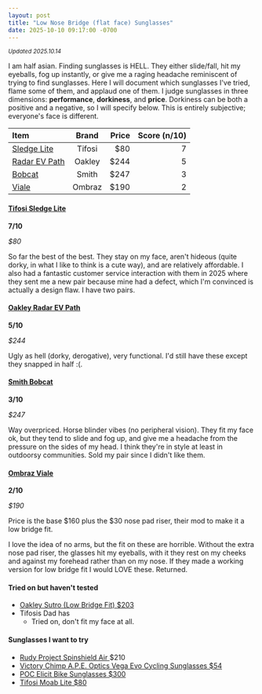 ```yaml
---
layout: post
title: "Low Nose Bridge (flat face) Sunglasses"
date: 2025-10-10 09:17:00 -0700
---
```


<small>_Updated 2025.10.14_</small>

I am half asian. Finding sunglasses is HELL. They either slide/fall, hit my eyeballs, fog up instantly, or give me a raging headache reminiscent of trying to find sunglasses. Here I will document which sunglasses I've tried, flame some of them, and applaud one of them. I judge sunglasses in three dimensions: **performance**, **dorkiness**, and **price**. Dorkiness can be both a positive and a negative, so I will specify below. This is entirely subjective; everyone's face is different.

| Item                                          | Brand  | Price | Score (n/10) | 
|:----------------------------------------------|:------:|------:|-------------:| 
| [Sledge Lite](#tifosi-sledge-lite)            | Tifosi |   $80 |            7 |
| [Radar EV Path](#oakley-radar-ev-path)        | Oakley |  $244 |            5 |
| [Bobcat](#smith-bobcat)                       | Smith  |  $247 |            3 |
| [Viale](#ombraz-viale)                        | Ombraz |  $190 |            2 |


#### [Tifosi Sledge Lite](https://tifosioptics.com/products/sledge-lite-sport-sunglasses?_pos=16&_fid=7d26c212d&_ss=c&variant=41027282600075) 
**7/10**

_\$80_

So far the best of the best. They stay on my face, aren't hideous (quite dorky, in what I like to think is a cute way), and are relatively affordable. I also had a fantastic customer service interaction with them in 2025 where they sent me a new pair because mine had a defect, which I'm convinced is actually a design flaw. I have two pairs. 


#### [Oakley Radar EV Path](https://www.oakley.com/en-us/product/W0OO9208?variant=888392280022)
**5/10**

_\$244_

Ugly as hell (dorky, derogative), very functional. I'd still have these except they snapped in half :(. 


#### [Smith Bobcat](https://www.smithoptics.com/en_US/p/sunglass/bobcat-performance-sunglass/BOBCAT-SUNGLASSES.html) 
**3/10**

_\$247_

Way overpriced. Horse blinder vibes (no peripheral vision). They fit my face ok, but they tend to slide and fog up, and give me a headache from the pressure on the sides of my head. I think they're in style at least in outdoorsy communities. Sold my pair since I didn't like them. 


#### [Ombraz Viale](https://ombraz.com/products/viale-ombraz-armless-sunglasses?variant=42925733708027)
**2/10**

_\$190_

Price is the base \$160 plus the \$30 nose pad riser, their mod to make it a low bridge fit. 

I love the idea of no arms, but the fit on these are horrible. Without the extra nose pad riser, the glasses hit my eyeballs, with it they rest on my cheeks and against my forehead rather than on my nose. If they made a working version for low bridge fit I would LOVE these. Returned.


#### Tried on but haven't tested
* [Oakley Sutro (Low Bridge Fit) $203](https://www.oakley.com/en-us/product/W0OO9406A)
* Tifosis Dad has
  * Tried on, don't fit my face at all.


#### Sunglasses I want to try
* [Rudy Project Spinshield Air
](https://www.rudyprojectna.com/collections/all-rudy-project-sunglasses/products/spinshield-air?variant=42271361630408) $210
* [Victory Chimp A.P.E. Optics Vega Evo Cycling Sunglasses $54](https://www.victorychimp.cc/en-us/products/a-p-e-optics-vega-evo-cycling-sunglasses-matte-pistachio-green-w-yellow-green-lens-copy)
* [POC Elicit Bike Sunglasses
 $300](https://poc.com/en-us/product/elicit-uranium-black-clarity-trail-partly-sunny-silver-cat-2)
* [Tifosi Moab Lite $80](https://tifosioptics.com/products/moab-lite?variant=43241968763019)